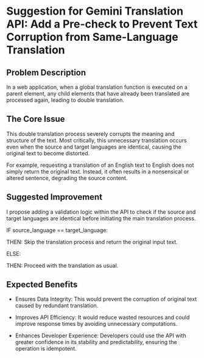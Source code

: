 # Suggestion for Gemini Translation API: Add a Pre-check to Prevent Text Corruption from Same-Language Translation

## Problem Description

In a web application, when a global translation function is executed on a parent element, any child elements that have already been translated are processed again, leading to double translation.

## The Core Issue

This double translation process severely corrupts the meaning and structure of the text. Most critically, this unnecessary translation occurs even when the source and target languages are identical, causing the original text to become distorted.

For example, requesting a translation of an English text to English does not simply return the original text. Instead, it often results in a nonsensical or altered sentence, degrading the source content.

## Suggested Improvement

I propose adding a validation logic within the API to check if the source and target languages are identical before initiating the main translation process.

IF source_language == target_language:

THEN: Skip the translation process and return the original input text.

ELSE:

THEN: Proceed with the translation as usual.

## Expected Benefits

- Ensures Data Integrity: This would prevent the corruption of original text caused by redundant translation.

- Improves API Efficiency: It would reduce wasted resources and could improve response times by avoiding unnecessary computations.

- Enhances Developer Experience: Developers could use the API with greater confidence in its stability and predictability, ensuring the operation is idempotent.
